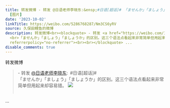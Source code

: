 ```yaml
---
title: 转发微博 - 转发 @日语老师李晓东:&ensp;#日语[超话]# 「ませんか」「ましょう」「ましょうか」的区别。这三个语法点看起来非常简单但用起来却容易错。
  [图片]
date: '2023-10-02'
linkTitle: https://weibo.com/5286768287/Nm3CS6yRV
source: 久保田鲤鱼的微博
description: 转发微博<br><blockquote> - 转发 <a href="https://weibo.com/1848870007" target="_blank">@日语老师李晓东</a>: #日语[超话]#
  <br>「ませんか」「ましょう」「ましょうか」的区别。这三个语法点看起来非常简单但用起来却容易错。 <img style="" src="https://tvax4.sinaimg.cn/large/6e338477ly1hieocru70vj20u0171n7r.jpg"
  referrerpolicy="no-referrer"><br><br></blockquote> ...
disable_comments: true
---
```

转发微博<br><blockquote> - 转发 <a href="https://weibo.com/1848870007" target="_blank">@日语老师李晓东</a>: #日语[超话]# <br>「ませんか」「ましょう」「ましょうか」的区别。这三个语法点看起来非常简单但用起来却容易错。 <img style="" src="https://tvax4.sinaimg.cn/large/6e338477ly1hieocru70vj20u0171n7r.jpg" referrerpolicy="no-referrer"><br><br></blockquote> ...